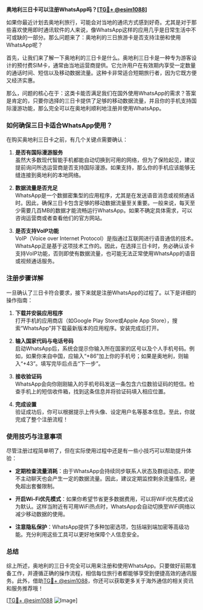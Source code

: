 **奥地利三日卡可以注册WhatsApp吗？[[TG💪+ @esim1088](https://t.me/s/esim1088)]**

如果你最近计划去奥地利旅行，可能会对当地的通讯方式感到好奇。尤其是对于那些喜欢使用即时通讯软件的人来说，像WhatsApp这样的应用几乎是日常生活中不可或缺的一部分。那么问题来了：奥地利的三日旅游卡是否支持注册和使用WhatsApp呢？

首先，让我们来了解一下奥地利的三日卡是什么。奥地利三日卡是一种专为游客设计的预付费SIM卡，通常由当地运营商提供。它允许用户在有效期内享受一定数量的通话时间、短信以及移动数据流量。这种卡非常适合短期旅行者，因为它既方便又经济实惠。

那么，问题的核心在于：这类卡能否满足我们在国外使用WhatsApp的需求？答案是肯定的，只要你选择的三日卡提供了足够的移动数据流量，并且你的手机支持国际漫游功能，那么完全可以在奥地利顺利地注册并使用WhatsApp。

### **如何确保三日卡适合WhatsApp使用？**

在购买奥地利三日卡之前，有几个关键点需要确认：

1. **是否有国际漫游服务**  
   虽然大多数现代智能手机都能自动切换到可用的网络，但为了保险起见，建议提前询问所选运营商是否支持国际漫游。如果支持，那么你的手机应该能够无缝连接到奥地利的本地网络。

2. **数据流量是否充足**  
   WhatsApp是一个数据密集型的应用程序，尤其是在发送语音消息或视频通话时。因此，确保三日卡包含足够的移动数据流量至关重要。一般来说，每天至少需要几百MB的数据才能流畅运行WhatsApp。如果不确定具体需求，可以咨询运营商或者查看他们的官方网站。

3. **是否支持VoIP功能**  
   VoIP（Voice over Internet Protocol）是指通过互联网进行语音通信的技术。WhatsApp正是基于这项技术工作的。因此，在选择三日卡时，务必确认该卡支持VoIP功能，否则即使有数据流量，也可能无法正常使用WhatsApp的语音或视频通话服务。

### **注册步骤详解**

一旦确认了三日卡符合要求，接下来就是注册WhatsApp的过程了。以下是详细的操作指南：

1. **下载并安装应用程序**  
   打开手机的应用商店（如Google Play Store或Apple App Store），搜索“WhatsApp”并下载最新版本的应用程序。安装完成后打开。

2. **输入国家代码与电话号码**  
   启动WhatsApp后，系统会提示你输入所在国家的区号以及个人手机号码。例如，如果你来自中国，应输入“+86”加上你的手机号；如果是奥地利，则输入“+43”。填写完毕后点击“下一步”。

3. **接收验证码**  
   WhatsApp会向你刚刚输入的手机号码发送一条包含六位数验证码的短信。检查手机上的短信收件箱，找到这条信息并将验证码填入相应位置。

4. **完成设置**  
   验证成功后，你可以根据提示上传头像、设定用户名等基本信息。至此，你就完成了整个注册流程！

### **使用技巧与注意事项**

尽管注册过程简单明了，但在实际使用过程中还是有一些小技巧可以帮助提升体验：

- **定期检查流量消耗**：由于WhatsApp会持续同步联系人状态及群组动态，即使不主动聊天也会产生一定的数据流量。因此，建议定期监控剩余流量情况，避免超出套餐限制。
  
- **开启Wi-Fi优先模式**：如果你希望节省更多数据费用，可以将WiFi优先模式设为默认。这样当附近有可用WiFi热点时，WhatsApp会自动切换至WiFi网络以减少移动数据的使用。

- **注意隐私保护**：WhatsApp提供了多种加密选项，包括端到端加密等高级功能。充分利用这些工具可以更好地保障个人信息安全。

### **总结**

综上所述，奥地利的三日卡完全可以用来注册和使用WhatsApp。只要做好前期准备工作，并遵循正确的操作流程，相信每位旅行者都能够享受到便捷高效的通讯服务。此外，借助[TG💪+ @esim1088](https://t.me/s/esim1088)，你还可以获取更多关于海外通信的相关资讯和服务推荐哦！

[[TG💪+ @esim1088](https://t.me/s/esim1088) ![Image](https://i.postimg.cc/4NQfJmqS/Snipaste-2025-05-13-00-14-12.png)]